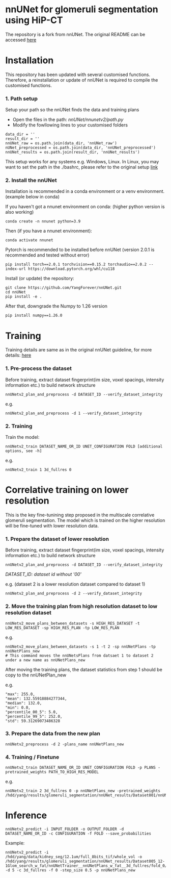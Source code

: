 # nnUNet for glomeruli segmentation using HiP-CT
The repository is a fork from nnUNet. The original README can be accessed [here](https://github.com/MIC-DKFZ/nnUNet)

# Installation
This repository has been updated with several customised functions. Therefore, a reinstallation or update of nnUNet is required to compile the customised functions.

### 1. Path setup
Setup your path so the nnUNet finds the data and training plans
- Open the files in the path: *nnUNet/nnunetv2/path.py*
- Modify the fowllowing lines to your customised folders
```
data_dir = ''
result_dir = ''
nnUNet_raw = os.path.join(data_dir, 'nnUNet_raw') 
nUNet_preprocessed = os.path.join(data_dir, 'nnUNet_preprocessed') 
nnUNet_results = os.path.join(result_dir, 'nnUNet_results')
```

This setup works for any systems e.g. Windows, Linux. In Linux, you may want to set the path in the ./bashrc, please refer to the original setup [link](https://github.com/MIC-DKFZ/nnUNet/blob/master/documentation/setting_up_paths.md)

### 2. Install the nnUNet
Installation is recommended in a conda environment or a venv environment. (example below in conda)

If you haven't got a nnunet environment on conda: (higher python version is also working)

```
conda create -n nnunet python=3.9
```

Then (if you have a nnunet environment):

```
conda activate nnunet
```

Pytorch is recommended to be installed before nnUNet (version 2.0.1 is recommended and tested without error)
```
pip install torch==2.0.1 torchvision==0.15.2 torchaudio==2.0.2 --index-url https://download.pytorch.org/whl/cu118
```

Install (or update) the repository:

```
git clone https://github.com/YangForever/nnUNet.git
cd nnUNet
pip install -e .
```
After that, downgrade the Numpy to 1.26 version

```
pip install numpy==1.26.0
```


# Training
Training details are same as in the original nnUNet guideline, for more details: [here](https://github.com/MIC-DKFZ/nnUNet/blob/master/documentation/how_to_use_nnunet.md)

### 1. Pre-process the dataset
Before training, extract dataset fingerprint(im size, voxel spacings, intensity information etc.) to build network structure
```
nnUNetv2_plan_and_preprocess -d DATASET_ID --verify_dataset_integrity
```
e.g.
```
nnUNetv2_plan_and_preprocess -d 1 --verify_dataset_integrity
```

### 2. Training
Train the model:
 ```
 nnUNetv2_train DATASET_NAME_OR_ID UNET_CONFIGURATION FOLD [additional options, see -h]
 ```
 e.g.
 ```
 nnUNetv2_train 1 3d_fullres 0 
 ```

# Correlative training on lower resolution
This is the key fine-tunining step proposed in the multiscale correlative glomeruli segmentation. The model which is trained on the higher resolution will be fine-tuned with lower resolution data.

### 1. Prepare the dataset of lower resolution
Before training, extract dataset fingerprint(im size, voxel spacings, intensity information etc.) to build network structure
```
nnUNetv2_plan_and_preprocess -d DATASET_ID --verify_dataset_integrity
```
*DATASET_ID: dataset id without '00'*

e.g. (dataset 2 is a lower resolution dataset compared to dataset 1)
```
nnUNetv2_plan_and_preprocess -d 2 --verify_dataset_integrity
```
### 2. Move the training plan from high resolution dataset to low resolution dataset
```
nnUNetv2_move_plans_between_datasets -s HIGH_RES_DATASET -t LOW_RES_DATASET -sp HIGH_RES_PLAN -tp LOW_RES_PLAN
```

e.g.
```
nnUNetv2_move_plans_between_datasets -s 1 -t 2 -sp nnUNetPlans -tp nnUNetPlans_new
# This command moves the nnUNetsPlans from datsaet 1 to dataset 2 under a new name as nnUNetPlans_new
```
After moving the training plans, the dataset statistics from step 1 should be copy to the nnUNetPlan_new

e.g.
```
"max": 255.0,
"mean": 132.55918884277344,
"median": 132.0,
"min": 0.0,
"percentile_00_5": 5.0,
"percentile_99_5": 252.0,
"std": 59.31269073486328
```

### 3. Prepare the data from the new plan
```
nnUNetv2_preprocess -d 2 -plans_name nnUNetPlans_new
```

### 4. Training / Finetune

```
nnUNetv2_train DATASET_NAME_OR_ID UNET_CONFIGURATION FOLD -p PLANS -pretrained_weights PATH_TO_HIGH_RES_MODEL
```

e.g.
```
nnUNetv2_train 2 3d_fullres 0 -p nnUNetPlans_new -pretrained_weights /hdd/yang/results/glomeruli_segmentation/nnUNet_results/Dataset001/nnUNetTrainer__nnUNetPlans_w_fat__3d_fullres/fold_0/checkpoint_best.pth
```

# Inference
```
nnUNetv2_predict -i INPUT_FOLDER -o OUTPUT_FOLDER -d DATASET_NAME_OR_ID -c CONFIGURATION -f FOLD --save_probabilities
```

Example:
```
nnUNetv2_predict -i /hdd/yang/data/kidney_seg/12.1um/full_8bits_tif/whole_vol -o /hdd/yang/results/glomeruli_segmentation/nnUNet_results/Dataset005_12-1Glom_search_w_fat/nnUNetTrainer__nnUNetPlans_w_fat__3d_fullres/fold_0/inference_whole_vol -d 5 -c 3d_fullres -f 0 -step_size 0.5 -p nnUNetPlans_new 
```